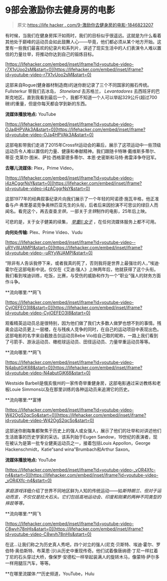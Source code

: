 # 9部会激励你去健身房的电影

> 原文:[https://life hacker . com/9-激励你去健身房的电影-1846823207](https://lifehacker.com/9-movies-that-will-inspire-you-to-hit-the-gym-1846823207)

有时候，当我们在健身房挥汗如雨时，我们的目标似乎很遥远。这就是为什么看着其他处于巅峰的运动员会如此鼓舞人心——毕竟，他们都必须从某个地方开始。这里有一些我们最喜欢的纪录片和系列片，讲述了现实生活中的人们表演令人难以置信的力量壮举，将推动你达到自己的锻炼目标。

 [https://lifehacker.com/embed/inset/iframe?id=youtube-video-r7X1vUoo2sM&start=0](https://lifehacker.com/embed/inset/iframe?id=youtube-video-r7X1vUoo2sM&start=0) 

这部来自Rogue(健身器材制造商)的迷你剧记录了三个不同国家的搬石传统。Fullsterkur 带我们去冰岛， *Stoneland* 去苏格兰， *Levantadores* 去西班牙的巴斯克地区。直到我看到最后一个，我都不知道一个人可以举起329公斤(超过700磅)的重量，但是你每天都会学到新的东西。

**流媒体播放地点:** YouTube

 [https://lifehacker.com/embed/inset/iframe?id=youtube-video-OJa4HPVAk3A&start=0](https://lifehacker.com/embed/inset/iframe?id=youtube-video-OJa4HPVAk3A&start=0) 

这部电影带我们走进了2015年Crossfit运动会的幕后，展示了这项运动中一些顶级运动员令人难以置信的力量、健康和奉献精神。我们跟随卡特琳·戴维斯多蒂尔、蒂亚·克莱尔·图米、萨拉·西格蒙德多蒂尔、本恩·史密斯和马特·弗雷泽争夺冠军。

**去哪儿流媒体:** Plex，Prime Video，

 [https://lifehacker.com/embed/inset/iframe?id=youtube-video-i4zACggrNsY&start=0](https://lifehacker.com/embed/inset/iframe?id=youtube-video-i4zACggrNsY&start=0) 

这部1977年的经典叙事纪录片向我们展示了一个年轻的阿诺德·施瓦辛格，他正准备与卢·弗里基诺竞争奥林匹亚先生的头衔，后者后来因扮演不可思议的绿巨人而闻名。看完这个，再去查查*生铁*，一部关于*生铁*制作的电影，25年后上映。

可悲的是，关于女子健美的续集， [*举重II:女子*](https://en.wikipedia.org/wiki/Pumping_Iron_II:_The_Women) ，在任何流媒体服务上都不可用。

**向何处传输:** Plex、Prime Video、Vudu

 [https://lifehacker.com/embed/inset/iframe?id=youtube-video--uRYyWJAMPI&start=0](https://lifehacker.com/embed/inset/iframe?id=youtube-video--uRYyWJAMPI&start=0) 

“除非有人告诉我停下来，或者我真的死了，否则我将是世界上最强壮的人，”埃迪·霍尔在这部电影中说。仅仅在《艾迪:强人》上映两年后，他就获得了这个头衔。我们看到埃迪训练，吃饭，比赛，与受伤的威胁和作为一个“职业”强人的财务方面作斗争。

**流向哪里:**网飞

 [https://lifehacker.com/embed/inset/iframe?id=youtube-video-CyjOEFEO3I8&start=0](https://lifehacker.com/embed/inset/iframe?id=youtube-video-CyjOEFEO3I8&start=0) 

观看精英运动员总是很特别，因为他们做了我们大多数人做梦也想不到的事情。残奥会运动员更上一层楼，在与残疾人竞争的同时，在自己的运动项目中表现出色。这部电影的名字来自截肢击剑运动员Bebe Vio给自己取的昵称，一路上我们看到了弓箭手、游泳运动员、橄榄球运动员、田径运动员、力量举重运动员等等。

**流向哪里:**网飞

 [https://lifehacker.com/embed/inset/iframe?id=youtube-video-N4abutGjK68&start=0](https://lifehacker.com/embed/inset/iframe?id=youtube-video-N4abutGjK68&start=0) 

Westside Barbell是俄亥俄州的一家传奇举重健身房，这部电影通过采访教练和老板Louie Simmons以及在那里训练的各种运动员来追溯它的历史。

**流向哪里:**富博

 [https://lifehacker.com/embed/inset/iframe?id=youtube-video-W42OgS2qcSo&start=0](https://lifehacker.com/embed/inset/iframe?id=youtube-video-W42OgS2qcSo&start=0) 

这部迷你剧每集都聚焦于历史上的强人或女强人，展示了他们的壮举和对讲述他们生活故事的历史学家的采访。该系列始于Eugen Sandow，19世纪的表演者，现在被认为是第一批专业健美运动员之一，接着包括Louis Appollon，George Hackenschmidt，Katie“sand wina”Brumbach和Arthur Saxon。

**流媒体播放地点:** YouTube

 [https://lifehacker.com/embed/inset/iframe?id=youtube-video-_vOR4Xfc-n4&start=0](https://lifehacker.com/embed/inset/iframe?id=youtube-video-_vOR4Xfc-n4&start=0) 

*家庭游戏*详细介绍了世界不同地区鲜为人知的传统运动——如*斯特朗兰、*但对于运动*而言，不仅仅是捡大石头。它们包括高地运动会、印度和刚果的两种不同类型的摔跤等等。*

**流向哪里:**网飞

 [https://lifehacker.com/embed/inset/iframe?id=youtube-video-C8wvh78nHls&start=0](https://lifehacker.com/embed/inset/iframe?id=youtube-video-C8wvh78nHls&start=0) 

在这...让我们称之为历史真人秀吧，四个对立的强人(尼克·贝斯特、埃迪·霍尔、罗伯特·奥伯斯特、布莱恩·沙)从历史中重现传奇。他们试着像唐纳德·丁尼一样扛着丁尼的石头穿过大桥，像保罗·安德松一样举起装满人的旋转木马，像蒙特·萨尔多一样用腿压汽车，等等。

**在哪里流媒体:**历史频道，YouTube，Hulu